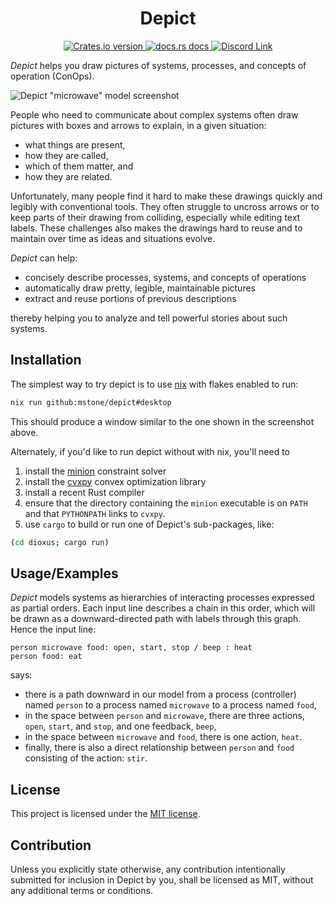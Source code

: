 <div align="center">
  <h1>Depict</h1>
</div>

<div align="center">
  <!-- Crates version -->
  <a href="https://crates.io/crates/depict">
    <img src="https://img.shields.io/crates/v/depict.svg?style=flat-square"
    alt="Crates.io version" />
  </a>
  <!-- Downloads
  <a href="https://crates.io/crates/depict">
    <img src="https://img.shields.io/crates/d/depict.svg?style=flat-square"
      alt="Download" />
  </a>
  -->
  <!-- docs -->
  <a href="https://docs.rs/depict">
    <img src="https://img.shields.io/badge/docs-latest-blue.svg?style=flat-square"
      alt="docs.rs docs" />
  </a>
  <!-- CI
  <a href="https://github.com/mstone/depict/actions">
    <img src="https://github.com/mstone/depict/actions/workflows/main.yml/badge.svg"
      alt="CI status" />
  </a> -->
  <!-- Discord -->
  <a href="https://discord.gg/UpWYZ5dN">
    <img src="https://img.shields.io/discord/973591045881360414.svg?logo=discord&style=flat-square" alt="Discord Link" />
  </a>
</div>

*Depict* helps you draw pictures of systems, processes, and concepts of operation (ConOps).

![Depict "microwave" model screenshot](https://raw.githubusercontent.com/mstone/depict/main/doc/microwave.gif)

People who need to communicate about complex systems often draw pictures with boxes and arrows to explain, in a given situation:
* what things are present, 
* how they are called, 
* which of them matter, and 
* how they are related.

Unfortunately, many people find it hard to make these drawings quickly and legibly with conventional tools. They often struggle to uncross arrows or to keep parts of their drawing from colliding, especially while editing text labels. These challenges also makes the drawings hard to reuse and to maintain over time as ideas and situations evolve.

*Depict* can help:
* concisely describe processes, systems, and concepts of operations
* automatically draw pretty, legible, maintainable pictures
* extract and reuse portions of previous descriptions

thereby helping you to analyze and tell powerful stories about such systems.

## Installation

The simplest way to try depict is to use [nix](https://nixos.org/nix/) with flakes enabled to run:

```bash
nix run github:mstone/depict#desktop
```

This should produce a window similar to the one shown in the screenshot above.

Alternately, if you'd like to run depict without with nix, you'll need to

1. install the [minion](https://github.com/minion/minion) constraint solver
2. install the [cvxpy](https://www.cvxpy.org) convex optimization library
3. install a recent Rust compiler
4. ensure that the directory containing the `minion` executable is on `PATH` and that `PYTHONPATH` links to `cvxpy`.
5. use `cargo` to build or run one of Depict's sub-packages, like:

```bash
(cd dioxus; cargo run)
```


## Usage/Examples

*Depict* models systems as hierarchies of interacting processes expressed as partial orders. Each input line describes a chain in this order, which will be drawn as a downward-directed path with labels through this graph. Hence the input line:

```
person microwave food: open, start, stop / beep : heat
person food: eat
```

says: 

* there is a path downward in our model from a process (controller) named `person` to a process named `microwave` to a process named `food`, 
* in the space between `person` and `microwave`, there are three actions, `open`, `start`, and `stop`, and one feedback, `beep`, 
* in the space between `microwave` and `food`, there is one action, `heat`.
* finally, there is also a direct relationship between `person` and `food` consisting of the action: `stir`.

## License

This project is licensed under the [MIT license].

[MIT license]: https://github.com/mstone/depict/blob/master/LICENSE

## Contribution

Unless you explicitly state otherwise, any contribution intentionally submitted for inclusion in Depict by you, shall be licensed as MIT, without any additional terms or conditions.
